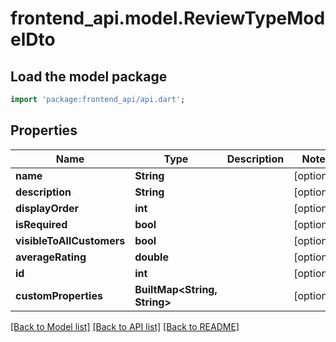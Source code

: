 # frontend_api.model.ReviewTypeModelDto

## Load the model package
```dart
import 'package:frontend_api/api.dart';
```

## Properties
Name | Type | Description | Notes
------------ | ------------- | ------------- | -------------
**name** | **String** |  | [optional] 
**description** | **String** |  | [optional] 
**displayOrder** | **int** |  | [optional] 
**isRequired** | **bool** |  | [optional] 
**visibleToAllCustomers** | **bool** |  | [optional] 
**averageRating** | **double** |  | [optional] 
**id** | **int** |  | [optional] 
**customProperties** | **BuiltMap&lt;String, String&gt;** |  | [optional] 

[[Back to Model list]](../README.md#documentation-for-models) [[Back to API list]](../README.md#documentation-for-api-endpoints) [[Back to README]](../README.md)


